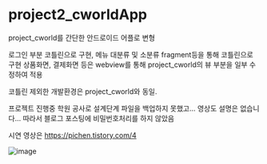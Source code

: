 # project2_cworldApp
project_cworld를 간단한 안드로이드 어플로 변형

로그인 부분 코틀린으로 구현,
메뉴 대분류 및 소분류 fragment등을 통해 코틀린으로 구현
상품화면, 결제화면 등은 webview를 통해 project_cworld의 뷰 부분을 일부 수정하여 적용

코틀린 제외한 개발환경은 project_cworld와 동일.



프로젝트 진행중 학원 공사로 설계단계 파일을 백업하지 못했고...
영상도 설명은 없습니다...
따라서 블로그 포스팅에 비밀번호처리를 하지 않았음

시연 영상은
https://pichen.tistory.com/4

![image](https://user-images.githubusercontent.com/115135514/209072256-367e22dc-e52a-43ad-8396-c9fa94b596ee.png)
